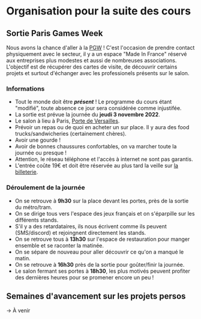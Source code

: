 # Organisation pour la suite des cours


## Sortie Paris Games Week

Nous avons la chance d'aller à la [PGW](https://www.parisgamesweek.com/) ! C'est l'occasion de prendre contact physiquement avec le secteur, il y a un espace "Made In France" réservé aux entreprises plus modestes et aussi de nombreuses associations. L'objectif est de récupérer des cartes de visite, de découvrir certains projets et surtout d'échanger avec les professionels présents sur le salon.

### Informations

- Tout le monde doit être **_présent_** ! Le programme du cours étant "modifié", toute absence ce jour sera considérée comme injustifée.
- La sortie est prévue la journée du **jeudi 3 novembre 2022**.
- Le salon à lieu à Paris, [Porte de Versailles](https://www.google.com/maps?ll=48.829792,2.286561&z=15&t=m&hl=fr&gl=FR&mapclient=embed&q=1+Pl.+de+la+Prte+de+Versailles+75015+Paris).
- Prévoir un repas ou de quoi en acheter un sur place. Il y aura des food trucks/sandwicheries (certainement chères).
- Avoir une gourde !
- Avoir de bonnes chaussures confortables, on va marcher toute la journée ou presque !
- Attention, le réseau téléphone et l'accès à internet ne sont pas garantis.
- L'entrée coûte 19€ et doit être réservée au plus tard la veille sur [la billeterie](https://www.parisgamesweek.com/Infos-pratiques/pgw2022-ouverture-de-la-billetterie).

### Déroulement de la journée

- On se retrouve à **9h30** sur la place devant les portes, près de la sortie du métro/tram.
- On se dirige tous vers l'espace des jeux français et on s'éparpille sur les différents stands.
- S'il y a des retardataires, ils nous écrivent comme ils peuvent (SMS/discord) et rejoingnent directement les stands.
- On se retrouve tous à **13h30** sur l'espace de restauration pour manger ensemble et se raconter la matinée.
- On se sépare de nouveau pour aller découvrir ce qu'on a manqué le matin.
- On se retrouve à **16h30** près de la sortie pour goûter/finir la journée.
- Le salon fermant ses portes à **18h30**, les plus motivés peuvent profiter des dernières heures pour se promener encore un peu !


## Semaines d'avancement sur les projets persos

-> À venir
